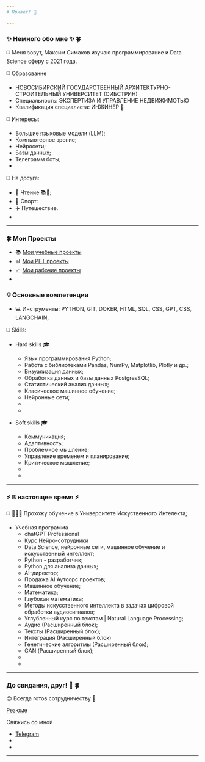 ```yaml
---
# Привет! 👋

---
```

### ✨ Немного обо мне ✨ 🍀
◻️ Меня зовут, Максим Симаков изучаю программирование и Data Science сферу c 2021 года.

◻️ Образование
  * НОВОСИБИРСКИЙ ГОСУДАРСТВЕННЫЙ АРХИТЕКТУРНО-СТРОИТЕЛЬНЫЙ УНИВЕРСИТЕТ (СИБСТРИН)
  * Специальность: ЭКСПЕРТИЗА И УПРАВЛЕНИЕ НЕДВИЖИМОТЬЮ
  * Квалификация специалиста: ИНЖИНЕР 📐
   
◻️ Интересы:
  * Большие языковые модели (LLM);
  * Компьютерное зрение;
  * Нейросети;
  * Базы данных;
  * Телеграмм боты;
  * 
    
◻️ На досуге:
  * 📖 Чтение 📚💪;
  * 🏃 Спорт:
  * ✈️ Путешествие.
  * 
---
### 🍀 Мои Проекты
  * 📚 [Мои учебные проекты](https://github.com/211604270720/)
  * 📊 [Мои PET проекты](https://github.com/211604270720/)
  * 📈 [Мои рабочие проекты](https://github.com/211604270720/)
  * 

### 💡 Основные компетенции 
* 💻 Инструменты: PYTHON, GIT, DOKER, HTML, SQL, CSS, GPT, CSS, LANGCHAIN, 
  
◻️ Skills:

  * Hard skills 🎓
    * Язык программирования Python;
    * Работа с библиотеками Pandas, NumPy, Matplotlib, Plotly и др.;
    * Визуализация данных;
    * Обработка данных и базы данных PostgresSQL;
    * Статистический анализ данных;
    * Класическое машинное обучение;
    * Нейронные сети;
    * 
    * 
   
  * Soft skills 🎓
    
    * Коммуникация;
    * Адаптивность;
    * Проблемное мышление;
    * Управление временем и планирование;
    * Критическое мышление;
    * 
    * 

---    

### ⚡️ В настоящее время ⚡️

◻️  🧑🏼‍🎓 Прохожу обучение в Университете Искуственного Интелекта;

* Учебная программа
   * chatGPT Professional
   * Курс Нейро-сотрудники
   * Data Science, нейронные сети, машинное обучение и искусственный интеллект;
   * Python - разработчик;
   * Python для анализа данных;
   * AI-директор;
   * Продажа AI Аутсорс проектов;
   * Машинное обучение;
   * Математика;
   * Глубокая математика;
   * Методы искусственного интеллекта в задачах цифровой обработки аудиосигналов;
   * Углубленный курс по текстам | Natural Language Processing;
   * Аудио (Расширенный блок);
   * Тексты (Расширенный блок);
   * Интеграция (Расширенный блок)
   * Генетические алгоритмы (Расширенный блок);
   * GAN (Расширенный блок);
   * 
   *
---
### До свидания, друг! 👋 🍀

😊 Всегда готов сотрудничеству 🤝

[Резюме]()

Свяжись со мной

* [Telegram](https://t.me/max_sim_sma)
* 
*
---



 



